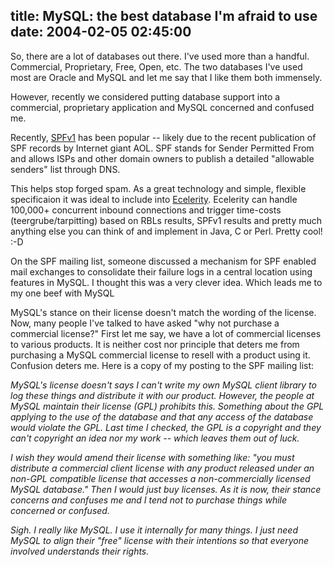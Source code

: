 title: MySQL: the best database I'm afraid to use
date: 2004-02-05 02:45:00
---

So, there are a lot of databases out there.  I've used more than a handful.  Commercial, Proprietary, Free, Open, etc.  The two databases I've used most are Oracle and MySQL and let me say that I like them both immensely.  <p>However, recently we considered putting database support into a commercial, proprietary application and MySQL concerned and confused me.</p>  <p>Recently, <a href="http://spf.pobox.com/">SPFv1</a> has been popular -- likely due to the recent publication of SPF records by Internet giant AOL.  SPF stands for Sender Permitted From and allows ISPs and other domain owners to publish a detailed "allowable senders" list through DNS.</p>  <p>This helps stop forged spam.  As a great technology and simple, flexible specificaion it was ideal to include into <a href="http://www.omniti.com/solutions/ecelerity.php">Ecelerity</a>.  Ecelerity can handle 100,000+ concurrent inbound connections and trigger time-costs (teergrube/tarpitting) based on RBLs results, SPFv1 results and pretty much anything else you can think of and implement in Java, C or Perl.  Pretty cool! :-D</p>  <p>On the SPF mailing list, someone discussed a mechanism for SPF enabled mail exchanges to consolidate their failure logs in a central location using features in MySQL.  I thought this was a very clever idea.  Which leads me to my one beef with MySQL</p>  <p>MySQL's stance on their license doesn't match the wording of the license.  Now, many people I've talked to have asked "why not purchase a commercial license?"  First let me say, we have a lot of commercial licenses to various products.  It is neither cost nor principle that deters me from purchasing a MySQL commercial license to resell with a product using it.  Confusion deters me.  Here is a copy of my posting to the SPF mailing list:</p>  <p style="font-style: italic"> MySQL's license doesn't says I can't write my own MySQL client library to log these things and distribute it with our product.  However, the people at MySQL maintain their license (GPL) prohibits this.  Something about the GPL applying to the use of the database and that any access of the database would violate the GPL.  Last time I checked, the GPL is a copyright and they can't copyright an idea nor my work -- which leaves them out of luck.</p>  <p style="font-style: italic"> I wish they would amend their license with something like: "you must distribute a commercial client license with any product released under an non-GPL compatible license that accesses a non-commercially licensed MySQL database."  Then I would just buy licenses.  As it is now, their stance concerns and confuses me and I tend not to purchase things while concerned or confused.</p>  <p style="font-style: italic"> Sigh.  I really like MySQL.  I use it internally for many things.  I just need MySQL to align their "free" license with their intentions so that everyone involved understands their rights. </p> 
